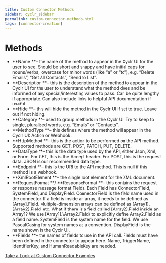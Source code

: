 ```yaml
---
title: Custom Connector Methods
sidebar: cyclr_sidebar
permalink: custom-connector-methods.html
tags: [connector-creation]
---
```


# Methods #

*   **Name **– the name of the method to appear in the Cyclr UI for the user to see. Should be short and snappy and have initial caps for nouns/verbs, lowercase for minor words (like “a” or “to”), e.g. “Delete Emails”, “Get All Contacts”, “Send to List”.
*   **Description **– this is the description of the method to appear in the Cyclr UI for the user to understand what the method does and be informed of any special/interesting values to pass. Can be quite lengthy if appropriate. Can also include links to helpful API documentation if useful.
*   **Hide **– this will hide the method in the Cyclr UI if set to true. Leave out if not hiding.
*   **Category **– used to group methods in the Cyclr UI. Try to keep to single, pluralised words, e.g. “Emails” or “Contacts”.
*   **MethodType **– this defines where the method will appear in the Cyclr UI: Action or Webhook.
*   **HttpMethod **– this is the action to be performed on the API method. Supported methods are GET, POST, PATCH, PUT, DELETE.
*   **DataType **– this is the data type used by the API, either Json, Xml, or Form. For GET, this is the Accept header. For POST, this is the request data. JSON is our recommended data type.
*   **Endpoint **– this is the URI to the API method. This is null if this method is a webhook.
*   **XmlRootElement **– the single root element for the XML document.
*   **RequestFormat **/ **ResponseFormat **– this contains the request or response message format Fields. Each Field has ConnectorField, SystemField, and DisplayField. ConnectorField is the field name used in the connector. If a field is inside an array, it needs to be defined as \[Array\].Field. Multiple-dimension arrays can be defined as \[Array1\].\[Array2\].Field, etc. What if there is a field called \[Array2\].Field inside an Array1? We use \[Array1\].\\Array2.Field\\ to explicitly define Array2.Field as a field name. SystemField is the system name for the field. We use PascalCasing for system names as a convention. DisplayField is the name shown in the Cyclr UI.
*   **Fields **– the names of fields to use in the API call. Fields must have been defined in the connector to appear here. Name, TriggerName, IdentifierKey, and HumanReadableKey are needed.

[Take a Look at Custom Connector Examples](./examples)